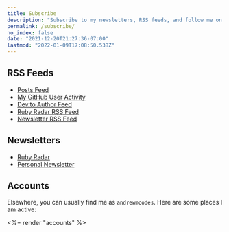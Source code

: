 ```yaml
---
title: Subscribe
description: "Subscribe to my newsletters, RSS feeds, and follow me on Twitter @andrewmcodes"
permalink: /subscribe/
no_index: false
date: "2021-12-20T21:27:36-07:00"
lastmod: "2022-01-09T17:08:50.538Z"
---
```


## RSS Feeds

- [Posts Feed](/feed.xml)
- [My GitHub User Activity](https://github.com/andrewmcodes.atom)
- [Dev.to Author Feed](https://dev.to/feed/andrewmcodes)
- [Ruby Radar RSS Feed](https://rubyradar.dev/?format=rss)
- [Newsletter RSS Feed](https://newsletter.andrewm.codes/?format=rss)

## Newsletters

- [Ruby Radar](https://rubyradar.dev)
- [Personal Newsletter](https://newsletter.andrewm.codes)

## Accounts

Elsewhere, you can usually find me as `andrewmcodes`. Here are some places I am active:

<%= render "accounts" %>
